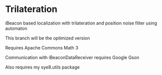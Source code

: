 # Trilateration
iBeacon based localization with trilateration and position noise filter using automaton

This branch will be the optimized version

Requires Apache Commons Math 3

Communication with iBeaconDataReceiver requires Google Gson

Also requires my sye8.utils package
